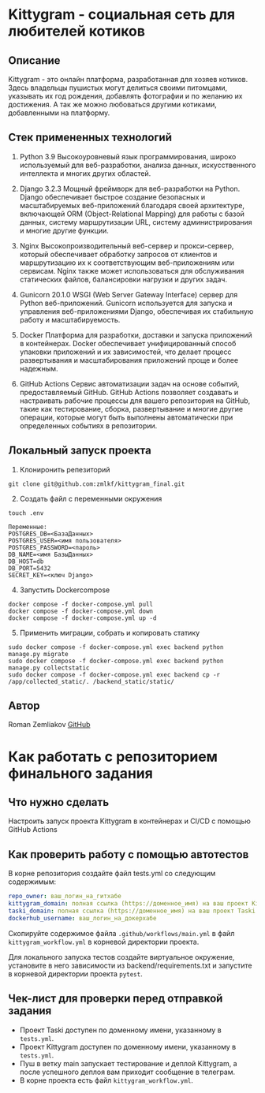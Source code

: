 # Kittygram - социальная сеть для любителей котиков

## Описание
Kittygram - это онлайн платформа, разработанная для хозяев котиков. Здесь владельцы пушистых могут делиться своими питомцами, указывать их год рождения, добавлять фотографии и по желанию их достижения. А так же можно любоваться другими котиками, добавленными на платформу.

## Стек примененных технологий
1. Python 3.9 
Высокоуровневый язык программирования, широко используемый для веб-разработки, анализа данных, искусственного интеллекта и многих других областей. 

2. Django 3.2.3
Мощный фреймворк для веб-разработки на Python. Django обеспечивает быстрое создание безопасных и масштабируемых веб-приложений благодаря своей архитектуре, включающей ORM (Object-Relational Mapping) для работы с базой данных, систему маршрутизации URL, систему администрирования и многие другие функции.

3. Nginx
Высокопроизводительный веб-сервер и прокси-сервер, который обеспечивает обработку запросов от клиентов и маршрутизацию их к соответствующим веб-приложениям или сервисам. Nginx также может использоваться для обслуживания статических файлов, балансировки нагрузки и других задач.

4. Gunicorn 20.1.0
WSGI (Web Server Gateway Interface) сервер для Python веб-приложений. Gunicorn используется для запуска и управления веб-приложениями Django, обеспечивая их стабильную работу и масштабируемость.

5. Docker 
Платформа для разработки, доставки и запуска приложений в контейнерах. Docker обеспечивает унифицированный способ упаковки приложений и их зависимостей, что делает процесс развертывания и масштабирования приложений проще и более надежным.

6. GitHub Actions
Сервис автоматизации задач на основе событий, предоставляемый GitHub. GitHub Actions позволяет создавать и настраивать рабочие процессы для вашего репозитория на GitHub, такие как тестирование, сборка, развертывание и многие другие операции, которые могут быть выполнены автоматически при определенных событиях в репозитории.

## Локальный запуск проекта
1. Клониронить репезиторий 
```
git clone git@github.com:zmlkf/kittygram_final.git
```

2. Создать файл с переменными окружения
```
touch .env
```
```
Переменные:
POSTGRES_DB=<БазаДанных>
POSTGRES_USER=<имя пользователя>
POSTGRES_PASSWORD=<пароль>
DB_NAME=<имя БазыДанных>
DB_HOST=db
DB_PORT=5432
SECRET_KEY=<ключ Django>
```

4. Запустить Dockercompose
```
docker compose -f docker-compose.yml pull
docker compose -f docker-compose.yml down
docker compose -f docker-compose.yml up -d
```

5. Применить миграции, собрать и копировать статику
```
sudo docker compose -f docker-compose.yml exec backend python manage.py migrate
sudo docker compose -f docker-compose.yml exec backend python manage.py collectstatic
sudo docker compose -f docker-compose.yml exec backend cp -r /app/collected_static/. /backend_static/static/ 
```

## Автор
Roman Zemliakov [GitHub](https://github.com/zmlkf)

#  Как работать с репозиторием финального задания

## Что нужно сделать

Настроить запуск проекта Kittygram в контейнерах и CI/CD с помощью GitHub Actions

## Как проверить работу с помощью автотестов

В корне репозитория создайте файл tests.yml со следующим содержимым:
```yaml
repo_owner: ваш_логин_на_гитхабе
kittygram_domain: полная ссылка (https://доменное_имя) на ваш проект Kittygram
taski_domain: полная ссылка (https://доменное_имя) на ваш проект Taski
dockerhub_username: ваш_логин_на_докерхабе
```

Скопируйте содержимое файла `.github/workflows/main.yml` в файл `kittygram_workflow.yml` в корневой директории проекта.

Для локального запуска тестов создайте виртуальное окружение, установите в него зависимости из backend/requirements.txt и запустите в корневой директории проекта `pytest`.

## Чек-лист для проверки перед отправкой задания

- Проект Taski доступен по доменному имени, указанному в `tests.yml`.
- Проект Kittygram доступен по доменному имени, указанному в `tests.yml`.
- Пуш в ветку main запускает тестирование и деплой Kittygram, а после успешного деплоя вам приходит сообщение в телеграм.
- В корне проекта есть файл `kittygram_workflow.yml`.
